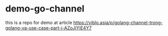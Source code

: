 # demo-go-channel
this is a repo for demo at article https://viblo.asia/p/golang-channel-trong-golang-va-use-case-part-i-AZoJjYjE4Y7
